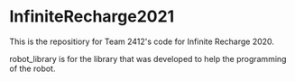 # InfiniteRecharge2021
This is the repositiory for Team 2412's code for Infinite Recharge 2020.

robot_library is for the library that was developed to help the programming of the robot.
